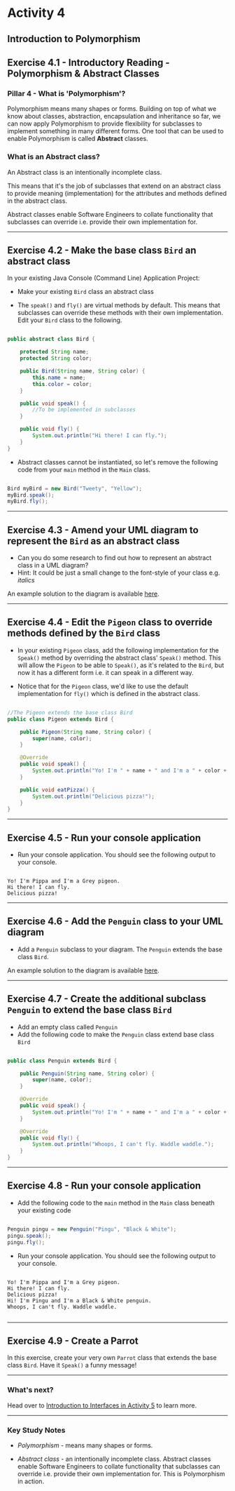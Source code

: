 # Activity 4
## Introduction to Polymorphism

## Exercise 4.1 - Introductory Reading - Polymorphism & Abstract Classes

### Pillar 4 - What is 'Polymorphism'?

Polymorphism means many shapes or forms. Building on top of what we know about classes, abstraction, encapsulation and inheritance so far, we can now apply Polymorphism to provide flexibility for subclasses to implement something in many different forms. One tool that can be used to enable Polymorphism is called **Abstract** classes.

### What is an Abstract class?

An Abstract class is an intentionally incomplete class. 

This means that it's the job of subclasses that extend on an abstract class to provide meaning (implementation) for the attributes and methods defined in the abstract class.

Abstract classes enable Software Engineers to collate functionality that subclasses can override i.e. provide their own implementation for.

---

## Exercise 4.2 - Make the base class `Bird` an abstract class

In your existing Java Console (Command Line) Application Project:

- Make your existing `Bird` class an abstract class

- The `speak()` and `fly()` are virtual methods by default. This means that subclasses can override these methods with their own implementation. Edit your `Bird` class to the following.

```java

public abstract class Bird {

    protected String name;
    protected String color;

    public Bird(String name, String color) {
        this.name = name;
        this.color = color;
    }

    public void speak() {
        //To be implemented in subclasses
    }

    public void fly() {
        System.out.println("Hi there! I can fly.");
    }
}

```

- Abstract classes cannot be instantiated, so let's remove the following code from your `main` method in the `Main` class.

```java

Bird myBird = new Bird("Tweety", "Yellow");
myBird.speak();
myBird.fly();

```

---

## Exercise 4.3 - Amend your UML diagram to represent the `Bird` as an abstract class

- Can you do some research to find out how to represent an abstract class in a UML diagram? 
- Hint: It could be just a small change to the font-style of your class e.g. *italics*

An example solution to the diagram is available [here](../solutions/activity_4_exercise_4.3.png).

---

## Exercise 4.4 - Edit the `Pigeon` class to override methods defined by the `Bird` class

- In your existing `Pigeon` class, add the following implementation for the `Speak()` method by overriding the abstract class' `Speak()` method. This will allow the `Pigeon` to be able to `Speak()`, as it's related to the `Bird`, but now it has a different form i.e. it can speak in a different way.

- Notice that for the `Pigeon` class, we'd like to use the default implementation for `fly()` which is defined in the abstract class.


```java

//The Pigeon extends the base class Bird
public class Pigeon extends Bird {

    public Pigeon(String name, String color) {
        super(name, color);
    }

    @Override
    public void speak() {
        System.out.println("Yo! I'm " + name + " and I'm a " + color + " pigeon.");
    }

    public void eatPizza() {
        System.out.println("Delicious pizza!");
    }
}

```

---
## Exercise 4.5 - Run your console application

- Run your console application. You should see the following output to your console.

```

Yo! I'm Pippa and I'm a Grey pigeon.
Hi there! I can fly.
Delicious pizza!

```

---

## Exercise 4.6 - Add the `Penguin` class to your UML diagram

- Add a `Penguin` subclass to your diagram. The `Penguin` extends the base class `Bird`.

An example solution to the diagram is available [here](../solutions/activity_4_exercise_4.6.png).

---

## Exercise 4.7 - Create the additional subclass `Penguin` to extend the base class `Bird`

- Add an empty class called `Penguin`
- Add the following code to make the `Penguin` class extend base class `Bird`

```java

public class Penguin extends Bird {

    public Penguin(String name, String color) {
        super(name, color);
    }

    @Override
    public void speak() {
        System.out.println("Yo! I'm " + name + " and I'm a " + color + " penguin.");
    }

    @Override
    public void fly() {
        System.out.println("Whoops, I can't fly. Waddle waddle.");
    }
}

```

---

## Exercise 4.8 - Run your console application

- Add the following code to the `main` method in the `Main` class beneath your existing code

```java

Penguin pingu = new Penguin("Pingu", "Black & White");
pingu.speak();
pingu.fly();

```

- Run your console application. You should see the following output to your console.

```

Yo! I'm Pippa and I'm a Grey pigeon.
Hi there! I can fly.
Delicious pizza!
Hi! I'm Pingu and I'm a Black & White penguin.
Whoops, I can't fly. Waddle waddle.


```
---

## Exercise 4.9 - Create a Parrot

In this exercise, create your very own `Parrot` class that extends the base class `Bird`. Have it `Speak()` a funny message!

---

### What's next?

Head over to [Introduction to Interfaces in Activity 5](./activity_5.md) to learn more.

---

### Key Study Notes

- *Polymorphism* - means many shapes or forms.

- *Abstract class* - an intentionally incomplete class. Abstract classes enable Software Engineers to collate functionality that subclasses can override i.e. provide their own implementation for. This is Polymorphism in action.